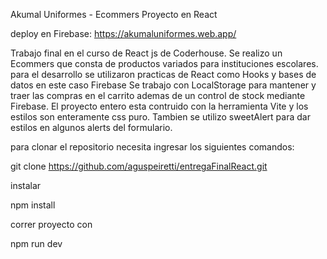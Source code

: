 Akumal Uniformes - Ecommers Proyecto en React

deploy en Firebase: https://akumaluniformes.web.app/

Trabajo final en el curso de React js de Coderhouse.
Se realizo un Ecommers que consta de productos variados para instituciones escolares.
para el desarrollo se utilizaron practicas de React como Hooks y bases de datos en este caso Firebase
Se trabajo con LocalStorage para mantener y traer las compras en el carrito ademas de un control de stock mediante Firebase.
El proyecto entero esta contruido con la herramienta Vite y los estilos son enteramente css puro.
Tambien se utilizo sweetAlert para dar estilos en algunos alerts del formulario.

para clonar el repositorio necesita ingresar los siguientes comandos:

git clone https://github.com/aguspeiretti/entregaFinalReact.git

instalar

npm install

correr proyecto con

npm run dev
